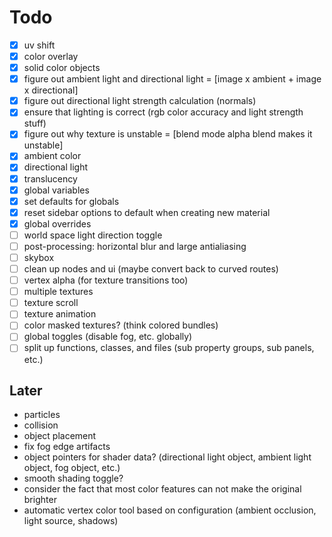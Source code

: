 Todo
====

- [x] uv shift
- [x] color overlay
- [x] solid color objects
- [x] figure out ambient light and directional light = [image x ambient + image x directional]
- [x] figure out directional light strength calculation (normals)
- [x] ensure that lighting is correct (rgb color accuracy and light strength stuff)
- [x] figure out why texture is unstable = [blend mode alpha blend makes it unstable]
- [x] ambient color
- [x] directional light
- [x] translucency
- [x] global variables
- [x] set defaults for globals
- [x] reset sidebar options to default when creating new material
- [x] global overrides
- [ ] world space light direction toggle
- [ ] post-processing: horizontal blur and large antialiasing
- [ ] skybox
- [ ] clean up nodes and ui (maybe convert back to curved routes)
- [ ] vertex alpha (for texture transitions too)
- [ ] multiple textures
- [ ] texture scroll
- [ ] texture animation
- [ ] color masked textures? (think colored bundles)
- [ ] global toggles (disable fog, etc. globally)
- [ ] split up functions, classes, and files (sub property groups, sub panels, etc.)

Later
-----

- particles
- collision
- object placement
- fix fog edge artifacts
- object pointers for shader data? (directional light object, ambient light object, fog object, etc.)
- smooth shading toggle?
- consider the fact that most color features can not make the original brighter
- automatic vertex color tool based on configuration (ambient occlusion, light source, shadows)
